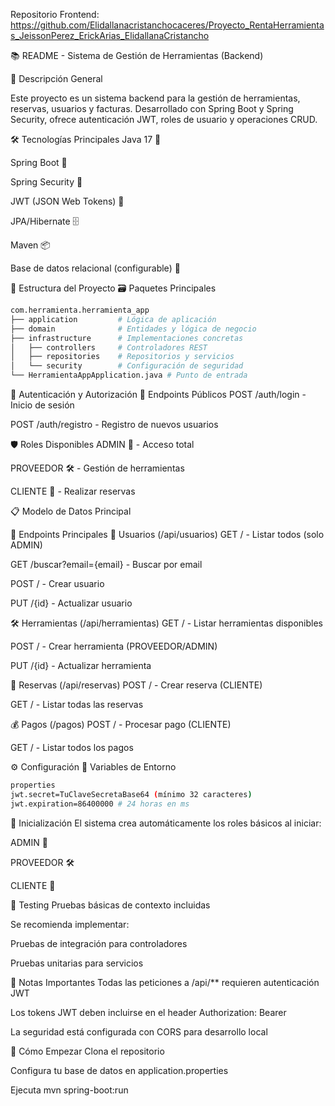 Repositorio Frontend: https://github.com/Elidallanacristanchocaceres/Proyecto_RentaHerramientas_JeissonPerez_ErickArias_ElidallanaCristancho 

📚 README - Sistema de Gestión de Herramientas (Backend)

🌟 Descripción General

Este proyecto es un sistema backend para la gestión de herramientas, reservas, usuarios y facturas. Desarrollado con Spring Boot y Spring Security, ofrece autenticación JWT, roles de usuario y operaciones CRUD.

🛠️ Tecnologías Principales
Java 17 🍵

Spring Boot 🚀

Spring Security 🔐

JWT (JSON Web Tokens) 🔑

JPA/Hibernate 🗄️

Maven 📦

Base de datos relacional (configurable) 💾

📂 Estructura del Proyecto
🗃️ Paquetes Principales
````bash
com.herramienta.herramienta_app
├── application         # Lógica de aplicación
├── domain              # Entidades y lógica de negocio
├── infrastructure      # Implementaciones concretas
│   ├── controllers     # Controladores REST
│   ├── repositories    # Repositorios y servicios
│   └── security        # Configuración de seguridad
└── HerramientaAppApplication.java # Punto de entrada
````
🔐 Autenticación y Autorización
📌 Endpoints Públicos
POST /auth/login - Inicio de sesión

POST /auth/registro - Registro de nuevos usuarios

🛡️ Roles Disponibles
ADMIN 👑 - Acceso total

PROVEEDOR 🛠️ - Gestión de herramientas

CLIENTE 👤 - Realizar reservas

📋 Modelo de Datos Principal

🚀 Endpoints Principales
👥 Usuarios (/api/usuarios)
GET / - Listar todos (solo ADMIN)

GET /buscar?email={email} - Buscar por email

POST / - Crear usuario

PUT /{id} - Actualizar usuario

🛠️ Herramientas (/api/herramientas)
GET / - Listar herramientas disponibles

POST / - Crear herramienta (PROVEEDOR/ADMIN)

PUT /{id} - Actualizar herramienta

📅 Reservas (/api/reservas)
POST / - Crear reserva (CLIENTE)

GET / - Listar todas las reservas

💰 Pagos (/pagos)
POST / - Procesar pago (CLIENTE)

GET / - Listar todos los pagos

⚙️ Configuración
🔧 Variables de Entorno
````bash
properties
jwt.secret=TuClaveSecretaBase64 (mínimo 32 caracteres)
jwt.expiration=86400000 # 24 horas en ms
````
🏁 Inicialización
El sistema crea automáticamente los roles básicos al iniciar:

ADMIN 👑

PROVEEDOR 🛠️

CLIENTE 👤

🧪 Testing
Pruebas básicas de contexto incluidas

Se recomienda implementar:

Pruebas de integración para controladores

Pruebas unitarias para servicios

📌 Notas Importantes
Todas las peticiones a /api/** requieren autenticación JWT

Los tokens JWT deben incluirse en el header Authorization: Bearer <token>

La seguridad está configurada con CORS para desarrollo local

🚀 Cómo Empezar
Clona el repositorio

Configura tu base de datos en application.properties

Ejecuta mvn spring-boot:run

